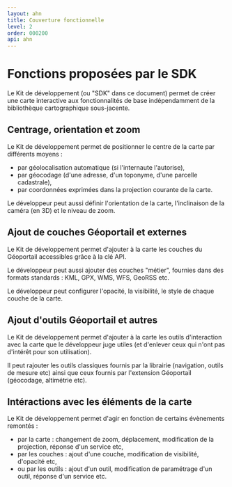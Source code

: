 ```yaml
---
layout: ahn
title: Couverture fonctionnelle
level: 2
order: 000200
api: ahn
---
```


# Fonctions proposées par le SDK

Le Kit de développement (ou "SDK" dans ce document) permet de créer une carte interactive aux fonctionnalités de base indépendamment de la bibliothèque cartographique sous-jacente.

## Centrage, orientation et zoom

Le Kit de développement permet de positionner le centre de la carte par différents moyens : 

* par géolocalisation automatique (si l'internaute l'autorise), 
* par géocodage (d'une adresse, d'un toponyme, d'une parcelle cadastrale),
* par coordonnées exprimées dans la projection courante de la carte. 

Le développeur peut aussi définir l'orientation de la carte, l'inclinaison de la caméra (en 3D) et le niveau de zoom. 

## Ajout de couches Géoportail et externes 

Le Kit de développement permet d'ajouter à la carte les couches du Géoportail accessibles grâce à la clé API. 

Le développeur peut aussi ajouter des couches "métier", fournies dans des formats standards : KML, GPX, WMS, WFS, GeoRSS etc. 

Le développeur peut configurer l'opacité, la visibilité, le style de chaque couche de la carte.

## Ajout d'outils Géoportail et autres

Le Kit de développement permet d'ajouter à la carte les outils d'interaction avec la carte que le développeur juge utiles (et d'enlever ceux qui n'ont pas d'intérêt pour son utilisation). 

Il peut rajouter les outils classiques fournis par la librairie (navigation, outils de mesure etc) ainsi que ceux fournis par l'extension Géoportail (géocodage, altimétrie etc).


## Intéractions avec les éléments de la carte

Le Kit de développement permet d'agir en fonction de certains évènements remontés :

* par la carte : changement de zoom, déplacement, modification de la projection, réponse d'un service etc,
* par les couches : ajout d'une couche, modification de visibilité, d'opacité etc,
* ou par les outils : ajout d'un outil, modification de paramétrage d'un outil, réponse d'un service etc.


